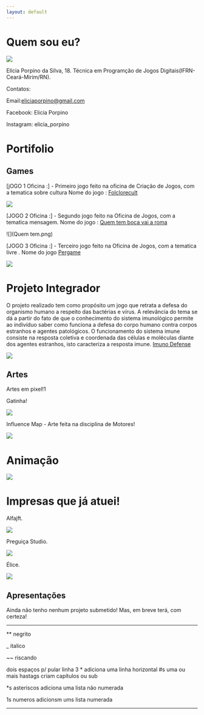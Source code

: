 ```yaml
---
layout: default
---
```

# Quem sou eu?
  ![](foto.jpg)
  
 Elícia Porpino da Silva, 18.
 Técnica em Programção de Jogos Digitais(IFRN-Ceará-Mirim/RN).
 
  Contatos:
  
  Email:eliciaporpino@gmail.com
   
   Facebook: Elicia Porpino
   
   Instagram: elicia_porpino
 
# Portifolio


## Games 

[jOGO 1 Oficina :] - Primeiro jogo feito na oficina de Criação de Jogos, com a tematica sobre cultura
Nome do jogo : [Folclorecult](https://eliciaa.github.io/Folclorecult/)

![](folclorecult.png)

[JOGO 2 Oficina :] - Segundo jogo feito na Oficina de Jogos, com a tematica mensagem. Nome do jogo : [Quem tem boca vai a roma](https://thaynaNmedeiros.github.io/QTBVAR2/)

![](Quem tem.png)

[JOGO 3 Oficina :] - Terceiro jogo feito na Oficina de Jogos, com a tematica livre . Nome do jogo
[Pergame](https://eliciaa.github.io/Pergame/)

![](Pergamee.png)


# Projeto Integrador
  O projeto realizado tem como propósito um jogo que retrata a defesa do organismo humano a respeito das bactérias e vírus. A relevância do tema se dá a partir do fato de que o conhecimento do sistema imunológico permite ao indivíduo saber como funciona a defesa do corpo humano contra corpos estranhos e agentes patológicos. O funcionamento do sistema imune consiste na resposta coletiva e coordenada das células e moléculas diante dos agentes estranhos, isto caracteriza a resposta imune.
[Imuno Defense](https://eliciaa.github.io/imuno/)

![](imuno.png) 

## Artes
Artes em pixel!1

Gatinha!

![](gatinha.png) 

Influence Map - Arte feita na disciplina de Motores!

![](influence-map.jpg)


# Animação

![](1--desenho-completo(animação-andando)gii.gif)

# Impresas que já atuei!

Alfajft.

![](alfajoft1.png)

Preguiça Studio.

![](PREGUIÇA.png)


Élice.

![](elice.png)

## Apresentações
 Ainda não tenho nenhum projeto submetido!
 Mas, em breve terá, com certeza!

* * *





** negrito

_ italico

~~ riscando

  dois espaços p/ pular linha
 3 * adiciona uma linha horizontal
 #s uma ou mais hastags criam capítulos ou sub 
 
 *s asteriscos adiciona uma lista não numerada 
 
 1s numeros adicionsm ums lista numerada 
 
 
 * * *
